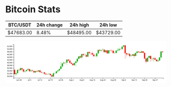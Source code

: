 # Bitcoin Stats

BTC/USDT|24h change|24h high|24h low|
|---|---|---|---|
|$47683.00|8.48%|$48495.00|$43729.00|

<img src="./chart.svg">
